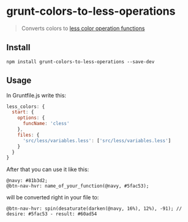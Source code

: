 # grunt-colors-to-less-operations

> Converts colors to [less color operation functions](http://lesscss.org/functions/#color-operations)

## Install
`npm install grunt-colors-to-less-operations --save-dev`

## Usage

In Gruntfile.js write this:
```js
less_colors: {
  start: {
    options: {
      funcName: 'cless'
    },
    files: {
      'src/less/variables.less': ['src/less/variables.less']
    }
  }
}
```
After that you can use it like this:

```
@navy: #81b3d2;
@btn-nav-hvr: name_of_your_function(@navy, #5fac53);
```
will be converted right in your file to:

```
@btn-nav-hvr: spin(desaturate(darken(@navy, 16%), 12%), -91); // desire: #5fac53 - result: #60ad54
```